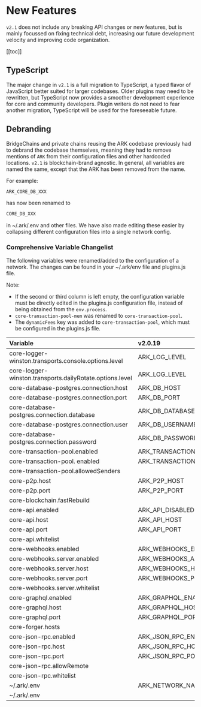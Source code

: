 # New Features

`v2.1` does not include any breaking API changes or new features, but is mainly focussed on fixing technical debt, increasing our future development velocity and improving code organization.

[[toc]]

## TypeScript

The major change in `v2.1` is a full migration to TypeScript, a typed flavor of JavaScript better suited for larger codebases. Older plugins may need to be rewritten, but TypeScript now provides a smoother development experience for core and community developers. Plugin writers do not need to fear another migration, TypeScript will be used for the foreseeable future.

## Debranding

BridgeChains and private chains reusing the ARK codebase previously had to debrand the codebase themselves, meaning they had to remove mentions of `ARK` from their configuration files and other hardcoded locations. `v2.1` is blockchain-brand agnostic. In general, all variables are named the same, except that the ARK has been removed from the name.

For example:

```bash
ARK_CORE_DB_XXX
```

has now been renamed to

```bash
CORE_DB_XXX
```

in ~/.ark/.env and other files. We have also made editing these easier by collapsing different configuration files into a single network config.

### Comprehensive Variable Changelist

The following variables were renamed/added to the configuration of a network. The changes can be found in your ~/.ark/env file and plugins.js file.

Note:

- If the second or third column is left empty, the configuration variable must be directly edited in the plugins.js configuration file, instead of being obtained from the `env.process`.
- `core-transaction-pool-mem` was renamed to `core-transaction-pool`.
- The `dynamicFees` key was added to `core-transaction-pool`, which must be configured in the plugins.js file.

| Variable                                                 | v2.0.19                             | v2.1                                 | default                                                     |
| :------------------------------------------------------- | :---------------------------------- | :----------------------------------- | :---------------------------------------------------------- |
| core-logger-winston.transports.console.options.level     | ARK_LOG_LEVEL                       | CORE_LOG_LEVEL                       | 'debug'                                                     |
| core-logger-winston.transports.dailyRotate.options.level | ARK_LOG_LEVEL                       | CORE_LOG_LEVEL                       | 'debug'                                                     |
| core-database-postgres.connection.host                   | ARK_DB_HOST                         | CORE_DB_HOST                         | 'localhost'                                                 |
| core-database-postgres.connection.port                   | ARK_DB_PORT                         | CORE_DB_PORT                         | 5432                                                        |
| core-database-postgres.connection.database               | ARK_DB_DATABASE                     | CORE_DB_DATABASE                     | ${process.env.CORE_TOKEN}\_${process.env.CORE_NETWORK_NAME} |
| core-database-postgres.connection.user                   | ARK_DB_USERNAME                     | CORE_DB_USERNAME                     | 'ark'                                                       |
| core-database-postgres.connection.password               | ARK_DB_PASSWORD                     | CORE_DB_PASSWORD                     | 'password'                                                  |
| core-transaction-pool.enabled                            | ARK_TRANSACTION_POOL_DISABLED       | CORE_TRANSACTION_POOL_DISABLED       | true                                                        |
| core-transaction-pool. enabled                           | ARK_TRANSACTION_POOL_MAX_PER_SENDER | CORE_TRANSACTION_POOL_MAX_PER_SENDER | 300                                                         |
| core-transaction-pool.allowedSenders                     |                                     |                                      | []                                                          |
| core-p2p.host                                            | ARK_P2P_HOST                        | CORE_P2P_HOST                        | "0.0.0.0"                                                   |
| core-p2p.port                                            | ARK_P2P_PORT                        | CORE_P2P_PORT                        | 4001                                                        |
| core-blockchain.fastRebuild                              |                                     |                                      | false                                                       |
| core-api.enabled                                         | ARK_API_DISABLED                    | CORE_API_DISABLED                    | true                                                        |
| core-api.host                                            | ARK_API_HOST                        | CORE_API_HOST                        | "0.0.0.0"                                                   |
| core-api.port                                            | ARK_API_PORT                        | CORE_API_PORT                        | 4003                                                        |
| core-api.whitelist                                       |                                     |                                      | ['*']                                                       |
| core-webhooks.enabled                                    | ARK_WEBHOOKS_ENABLED                | CORE_WEBHOOKS_ENABLED                | false                                                       |
| core-webhooks.server.enabled                             | ARK_WEBHOOKS_API_ENABLED            | CORE_WEBHOOKS_API_ENABLED            | false                                                       |
| core-webhooks.server.host                                | ARK_WEBHOOKS_HOST                   | CORE_WEBHOOKS_HOST                   | '0.0.0.0'                                                   |
| core-webhooks.server.port                                | ARK_WEBHOOKS_PORT                   | CORE_WEBHOOKS_PORT                   | 4004                                                        |
| core-webhooks.server.whitelist                           |                                     |                                      | ["127.0.0.1", "::ffff:127.0.0.1"]                           |
| core-graphql.enabled                                     | ARK_GRAPHQL_ENABLED                 | CORE_GRAPHQL_ENABLED                 | false                                                       |
| core-graphql.host                                        | ARK_GRAPHQL_HOST                    | CORE_GRAPHQL_HOST                    | '0.0.0.0'                                                   |
| core-graphql.port                                        | ARK_GRAPHQL_PORT                    | CORE_GRAPHQL_PORT                    | 4005                                                        |
| core-forger.hosts                                        |                                     |                                      | [`http://127.0.0.1:${process.env.CORE_P2P_PORT|| 4001}`]    |
| core-json-rpc.enabled                                    | ARK_JSON_RPC_ENABLED                | CORE_JSON_RPC_ENABLED                | false                                                       |
| core-json-rpc.host                                       | ARK_JSON_RPC_HOST                   | CORE_JSON_RPC_HOST                   | '0.0.0.0'                                                   |
| core-json-rpc.port                                       | ARK_JSON_RPC_PORT                   | CORE_JSON_RPC_PORT                   | 8080                                                        |
| core-json-rpc.allowRemote                                |                                     |                                      | false                                                       |
| core-json-rpc.whitelist                                  |                                     |                                      | ["127.0.0.1", "::ffff:127.0.0.1"]                           |
| ~/.ark/.env                                              | ARK_NETWORK_NAME                    | CORE_NETWORK_NAME                    | 'ark'                                                       |
| ~/.ark/.env                                              |                                     | CORE_TOKEN                           | Ѧ                                                           |
